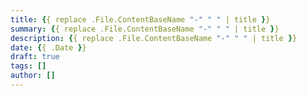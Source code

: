 ```yaml
---
title: {{ replace .File.ContentBaseName "-" " " | title }}
summary: {{ replace .File.ContentBaseName "-" " " | title }}
description: {{ replace .File.ContentBaseName "-" " " | title }}
date: {{ .Date }}
draft: true
tags: []
author: []
---
```

